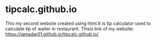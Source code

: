 # tipcalc.github.io
This my second website created using html.It is tip calculator used to calculate tip of waiter in restaurant.
Thisis link of my website:
https://jamadar01.github.io/tipcalc.github.io/
